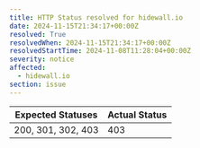 ```yaml
---
title: HTTP Status resolved for hidewall.io
date: 2024-11-15T21:34:17+00:00Z
resolved: True
resolvedWhen: 2024-11-15T21:34:17+00:00Z
resolvedStartTime: 2024-11-08T11:28:04+00:00Z
severity: notice
affected:
  - hidewall.io
section: issue
---
```


| Expected Statuses | Actual Status  |
|-------------------|----------------|
| 200, 301, 302, 403 | 403 |
